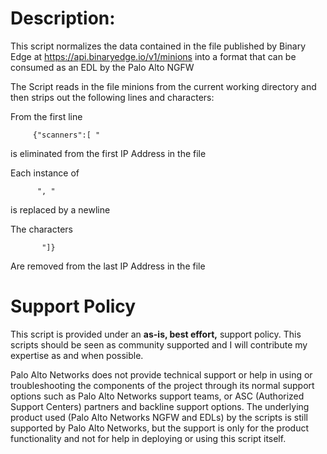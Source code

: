 # Description: 
This script normalizes the data contained in the file published by Binary Edge at https://api.binaryedge.io/v1/minions into a format that can be consumed as an EDL by the Palo Alto NGFW

The Script reads in the file minions from the current working directory and then strips out the following lines and characters:

From the first line  

         {"scanners":[ "

is eliminated from the first IP Address in the file

Each instance of 

          ", "

is replaced by a newline

The characters

           "]}

Are removed from the last IP Address in the file

# Support Policy

This script is provided under an **as-is, best effort,** support policy. This scripts should be seen as community supported and I will contribute my expertise as and when possible. 

Palo Alto Networks does not provide technical support or help in using or troubleshooting the components of the project through its normal support options such as Palo Alto Networks support teams, or ASC (Authorized Support Centers) partners and backline support options. The underlying product used (Palo Alto Networks NGFW and EDLs) by the scripts is still supported by Palo Alto Networks, but the support is only for the product functionality and not for help in deploying or using this script itself. 
